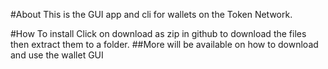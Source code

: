 #About
This is the GUI app and cli for wallets on the Token Network.


#How To install
Click on download as zip in github to download the files then extract them to a folder.
##More will be available on how to download and use the wallet GUI
